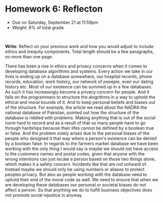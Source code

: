 # Homework 6: Reflecton

- Due on Saturday, September 21 at 11:59pm
- Weight: 8% of total grade

<br>

**Write**: Reflect on your previous work and how you would adjust to include ethics and inequity components. Total length should be a few paragraphs, no more than one page.

There has been a rise in ethics and privacy concerns when it comes to developing database algorithms and systems. Every action we take in our lives is ending up on a database somewhere, our hospital records, phone records, education, work history, our network of peoeple, even our dating history etc. Most of our existence can be summed up in a few databases. As such it has increasingly become a privacy concern for people. And it falls on the programmers to structure the alogrithms in a way to uphold the ethical and moral bounds of it. And to keep personal beliefs and biases out of the structure. 
For example, the article we read about the NADRA the national database of Pakistan, pointed out how the structure of the database is riddled with problems. Making anything that is out of the social norm hard to record and as a result of that so many people have to go through hardships because their lifes cannot be defined by a boolean true or false. And the problem solely arises due to the personal biases of the people who designed it that way where a person's existence can be denied by a boolean false. 
In regards to the farmers market database we have been working with the only thing I would say is maybe we should not have access to the customers names and postal codes, given that anyone with the wrong intentions can just locate a person based on those two things alone, which makes it a safety concern. Incidents like that are not unheard of.  Instead maybe we should only be using numbers or aliases to protect peoples privacy. But also as people working with the database need to uphold their end of the moral code as well. 
We need to ensure that when we are developing these databases our personal or societal biases do not affect a person. So that anything we do to fulfill business objectives does not promote social injustice in anyway. 

